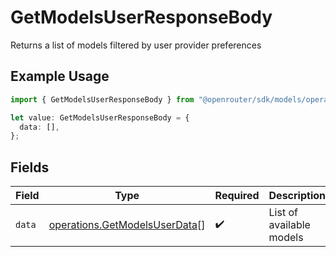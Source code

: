 # GetModelsUserResponseBody

Returns a list of models filtered by user provider preferences

## Example Usage

```typescript
import { GetModelsUserResponseBody } from "@openrouter/sdk/models/operations";

let value: GetModelsUserResponseBody = {
  data: [],
};
```

## Fields

| Field                                                                          | Type                                                                           | Required                                                                       | Description                                                                    |
| ------------------------------------------------------------------------------ | ------------------------------------------------------------------------------ | ------------------------------------------------------------------------------ | ------------------------------------------------------------------------------ |
| `data`                                                                         | [operations.GetModelsUserData](../../models/operations/getmodelsuserdata.md)[] | :heavy_check_mark:                                                             | List of available models                                                       |